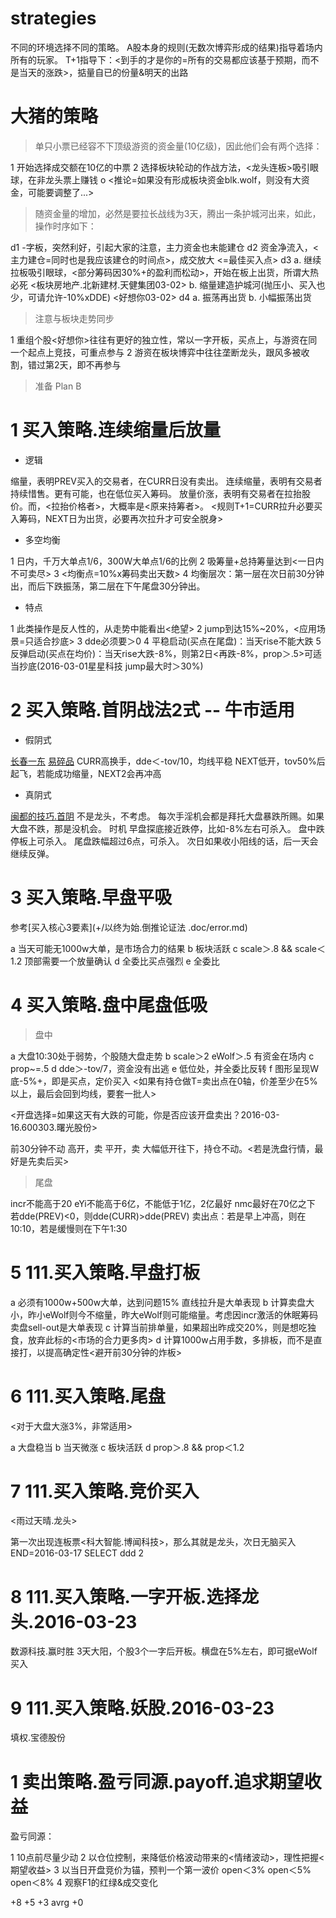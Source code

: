# strategies

不同的环境选择不同的策略。
A股本身的规则(无数次博弈形成的结果)指导着场内所有的玩家。
T+1指导下：<到手的才是你的=所有的交易都应该基于预期，而不是当天的涨跌>，掂量自已的份量&明天的出路

# 大猪的策略

> 单只小票已经容不下顶级游资的资金量(10亿级)，因此他们会有两个选择：

1 开始选择成交额在10亿的中票
2 选择板块轮动的作战方法，<龙头连板>吸引眼球，在非龙头票上赚钱
o <推论=如果没有形成板块资金blk.wolf，则没有大资金，可能要调整了...>

> 随资金量的增加，必然是要拉长战线为3天，腾出一条护城河出来，如此，操作时序如下：

d1 -字板，突然利好，引起大家的注意，主力资金也未能建仓
d2 资金净流入，<主力建仓=同时也是我应该建仓的时间点>，成交放大                        <=最佳买入点>
d3 a. 继续拉板吸引眼球，<部分筹码因30%+的盈利而松动>，开始在板上出货，所谓大热必死    <板块房地产.北新建材.天健集团03-02>
   b. 缩量建造护城河(抛压小、买入也少，可请允许-10%xDDE)                              <好想你03-02>
d4 a. 振荡再出货
   b. 小幅振荡出货

> 注意与板块走势同步

1 重组个股<好想你>往往有更好的独立性，常以一字开板，买点上，与游资在同一个起点上竞技，可重点参与
2 游资在板块博弈中往往垄断龙头，跟风多被收割，错过第2天，即不再参与

> 准备 Plan B

# 1 买入策略.连续缩量后放量

* 逻辑

缩量，表明PREV买入的交易者，在CURR日没有卖出。
连续缩量，表明有交易者持续惜售。更有可能，也在低位买入筹码。
放量价涨，表明有交易者在拉抬股价。而，<拉抬价格者>，大概率是<原来持筹者>。
<规则T+1=CURR拉升必要买入筹码，NEXT日为出货，必要再次拉升才可安全脱身>

* 多空均衡

1 日内，千万大单点1/6，300W大单点1/6的比例
2 吸筹量+总持筹量达到<一日内不可卖尽>
3 <均衡点=10%x筹码卖出天数>
4 均衡层次：第一层在次日前30分钟出，而后下跌振荡，第二层在下午尾盘30分钟出。

* 特点

1 此类操作是反人性的，从走势中能看出<绝望>
2 jump到达15%~20%，<应用场景=只适合抄底>
3 dde必须要＞0
4 平稳启动(买点在尾盘)：当天rise不能大跌
5 反弹启动(买点在均价)：当天rise大跌-8%，则第2日<再跌-8%，prop＞.5>可适当抄底(2016-03-01星星科技 jump最大时＞30%)

# 2 买入策略.首阴战法2式 -- 牛市适用

* 假阴式

[长春一东](2015-07-23)
[易碎品](http://www.taoguba.com.cn/Article/1209554/1)
CURR高换手，dde＜-tov/10，均线平稳
NEXT低开，tov50%后起飞，若能成功缩量，NEXT2会再冲高

* 真阴式

[闽都的技巧.首阴](http://blog.sina.com.cn/s/blog_b46e2fe40102va03.html)
不是龙头，不考虑。
每次手淫机会都是拜托大盘暴跌所赐。如果大盘不跌，那是没机会。
时机
  早盘探底接近跌停，比如-8%左右可杀入。
  盘中跌停板上可杀入。
  尾盘跌幅超过6点，可杀入。
  次日如果收小阳线的话，后一天会继续反弹。

# 3 买入策略.早盘平吸

参考[买入核心3要素](+/以终为始.倒推论证法 .doc/error.md)

a 当天可能无1000w大单，是市场合力的结果
b 板块活跃
c scale＞.8 && scale＜1.2 顶部需要一个放量确认
d 全委比买点强烈
e 全委比

# 4 买入策略.盘中尾盘低吸

> 盘中

a 大盘10:30处于弱势，个股随大盘走势
b scale＞2 eWolf＞.5 有资金在场内
c prop~=.5 
d dde＞-tov/7，资金没有出逃
e 低位处，并全委比反转
f 图形呈现W底-5%+，即是买点，定价买入 <如果有持仓做T=卖出点在0轴，价差至少在5%以上，最后会回到均线，要套一批人>

<开盘选择=如果这天有大跌的可能，你是否应该开盘卖出？2016-03-16.600303.曙光股份>

前30分钟不动
高开，卖
平开，卖
大幅低开往下，持仓不动。<若是洗盘行情，最好是先卖后买>

> 尾盘

incr不能高于20
eYi不能高于6亿，不能低于1亿，2亿最好
nmc最好在70亿之下
若dde(PREV)<0，则dde(CURR)>dde(PREV)
卖出点：若是早上冲高，则在10:10，若是缓慢则在下午1:30

# 5 111.买入策略.早盘打板

[](早盘低吸技巧同样有效)

a 必须有1000w+500w大单，达到问题15%
  直线拉升是大单表现
b 计算卖盘大小，昨小eWolf则今不缩量，昨大eWolf则可能缩量。考虑因incr激活的休眠筹码
  卖盘sell-out是大单表现
c 计算当前排单量，如果超出昨成交20%，则是想吃独食，放弃此标的<市场的合力更多肉>
d 计算1000w占用手数，多排板，而不是直接打，以提高确定性<避开前30分钟的炸板>

# 6 111.买入策略.尾盘

<对于大盘大涨3%，非常适用>

a 大盘稳当
b 当天微涨 
c 板块活跃
d prop＞.8 && prop＜1.2

# 7 111.买入策略.竞价买入

<雨过天晴.龙头>

第一次出现连板票<科大智能.博闻科技>，那么其就是龙头，次日无脑买入
END=2016-03-17 SELECT ddd 2

# 8 111.买入策略.一字开板.选择龙头.2016-03-23

数源科技.赢时胜
3天大阳，个股3个一字后开板。横盘在5%左右，即可据eWolf买入

# 9 111.买入策略.妖股.2016-03-23

填权.宝德股份

# 1 卖出策略.盈亏同源.payoff.追求期望收益

盈亏同源：

1 10点前尽量少动
2 以仓位控制，来降低价格波动带来的<情绪波动>，理性把握<期望收益>
3 以当日开盘竞价为锚，预判一个第一波价
  open＜3% 
  open＜5%
  open＜8%
4 观察F1的红绿&成交变化

+8
+5
+3
avrg
+0 

